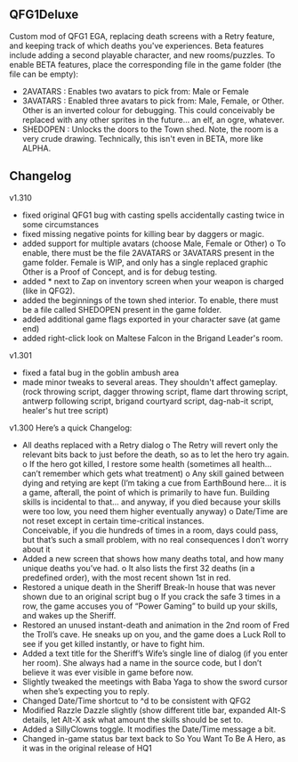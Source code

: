 ## QFG1Deluxe

Custom mod of QFG1 EGA, replacing death screens with a Retry feature, and keeping track of which deaths you've experiences.
Beta features include adding a second playable character, and new rooms/puzzles.
To enable BETA features, place the corresponding file in the game folder (the file can be empty):
 - 2AVATARS : Enables two avatars to pick from: Male or Female
 - 3AVATARS : Enabled three avatars to pick from: Male, Female, or Other.
			  Other is an inverted colour for debugging. This could conceivably be replaced with 
			  any other sprites in the future... an elf, an ogre, whatever.
 - SHEDOPEN : Unlocks the doors to the Town shed.  Note, the room is a very crude drawing.
 			  Technically, this isn't even in BETA, more like ALPHA.

## Changelog

v1.310
 - fixed original QFG1 bug with casting spells accidentally casting twice in some circumstances 
 - fixed missing negative points for killing bear by daggers or magic. 
 - added support for multiple avatars (choose Male, Female or Other)
    o   To enable, there must be the file 2AVATARS or 3AVATARS present in the game folder.
		Female is WIP, and only has a single replaced graphic
		Other is a Proof of Concept, and is for debug testing.
 - added * next to Zap on inventory screen when your weapon is charged (like in QFG2).
 - added the beginnings of the town shed interior. To enable, there must be a 
   file called SHEDOPEN present in the game folder.
 - added additional game flags exported in your character save (at game end)
 - added right-click look on Maltese Falcon in the Brigand Leader's room.

v1.301
 - fixed a fatal bug in the goblin ambush area
 - made minor tweaks to several areas. They shouldn't affect gameplay.
	(rock throwing script, dagger throwing script, flame dart throwing script, 
	antwerp following script, brigand courtyard script, dag-nab-it script, 
	healer's hut tree script)

v1.300
Here’s a quick Changelog:
-	All deaths replaced with a Retry dialog
	o	The Retry will revert only the relevant bits back to just before the 
		death, so as to let the hero try again.
	o	If the hero got killed, I restore some health (sometimes all health… 
		can’t remember which gets what treatment)
	o	Any skill gained between dying and retying are kept (I’m taking a cue 
		from EarthBound here… it is a game, afterall, the point of which is 
		primarily to have fun. Building skills is incidental to that… and 
		anyway, if you died because your skills were too low, you need them 
		higher eventually anyway)
	o	Date/Time are not reset except in certain time-critical instances.  
		Conceivable, if you die hundreds of times in a room, days could pass, 
		but that’s such a small problem, with no real consequences I don’t worry 
		about it
-	Added a new screen that shows how many deaths total, and how many unique deaths 
	you’ve had.
	o	It also lists the first 32 deaths (in a predefined order), with the most 
		recent shown 1st in red.
-	Restored a unique death in the Sheriff Break-In house that was never shown due to 
	an original script bug
	o	If you crack the safe 3 times in a row, the game accuses you of “Power 
		Gaming” to build up your skills, and wakes up the Sheriff.
-	Restored an unused instant-death and animation in the 2nd room of Fred the Troll’s 
	cave. He sneaks up on you, and the game does a Luck Roll to see if you get killed 
	instantly, or have to fight him.
-	Added a text title for the Sheriff’s Wife’s single line of dialog (if you enter 
	her room). She always had a name in the source code, but I don’t believe it was 
	ever visible in game before now.
-	Slightly tweaked the meetings with Baba Yaga to show the sword cursor when she’s 
	expecting you to reply.
-	Changed Date/Time shortcut to ^d to be consistent with QFG2
-	Modified Razzle Dazzle slightly (show different title bar, expanded Alt-S details, 
	let Alt-X ask what amount the skills should be set to.
-	Added a SillyClowns toggle. It modifies the Date/Time message a bit.
-	Changed in-game status bar text back to So You Want To Be A Hero, as it was in the 
	original release of HQ1
